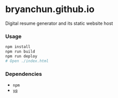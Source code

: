 # bryanchun.github.io

Digital resume generator and its static website host

### Usage

```bash
npm install
npm run build
npm run deploy
# Open ./index.html
```

### Dependencies

- `npm`
- [`yq`](https://github.com/mikefarah/yq)
